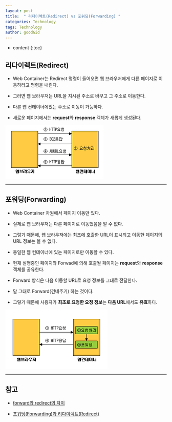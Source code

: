 ```yaml
---
layout: post
title:  " 리다이렉트(Redirect) vs 포워딩(Forwarding) "
categories: Technology
tags: Technology
author: goodGid
---
```

* content
{:toc}

## 리다이렉트(Redirect) 

* Web Container는 Redirect 명령이 들어오면 웹 브라우저에게 다른 페이지로 이동하라고 명령을 내린다.

* 그러면 웹 브라우저는 URL을 지시된 주소로 바꾸고 그 주소로 이동한다. 

* 다른 웹 컨테이너에있는 주소로 이동이 가능하다. 

* 새로운 페이지에서는 **request**와 **response** 객체가 새롭게 생성된다.  











![](/assets/img/posts/redirect-vs-forwarding_1.png)

---

## 포워딩(Forwarding) 

* Web Container 차원에서 페이지 이동만 있다. 

* 실제로 웹 브라우저는 다른 페이지로 이동했음을 알 수 없다. 

* 그렇기 때문에, 웹 브라우저에는 최초에 호출한 URL이 표시되고 이동한 페이지의 URL 정보는 볼 수 없다. 

* 동일한 웹 컨테이너에 있는 페이지로만 이동할 수 있다. 

* 현재 실행중인 페이지와 Forwad에 의해 호출될 페이지는 **request**와 **response** 객체를 공유한다.

* Forward 방식은 다음 이동할 URL로 요청 정보를 그대로 전달한다. 

* 말 그대로 Forward(건네주기) 하는 것이다. 

* 그렇기 때문에 사용자가 **최초로 요청한 요청 정보**는 **다음 URL**에서도 **유효**하다.


![](/assets/img/posts/redirect-vs-forwarding_2.png)


---

## 참고

* [forward와 redirect의 차이](http://ysssb.tistory.com/entry/forward와-redirect의-차이)

* [포워딩(Forwarding)과 리다이렉트(Redirect)](http://blog.daum.net/redmu/11960892)
